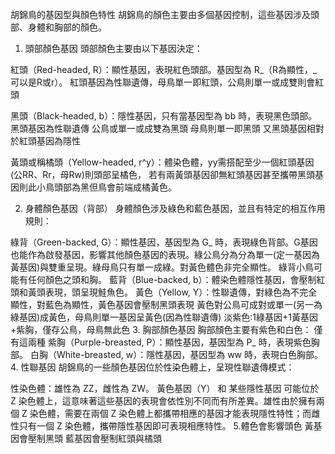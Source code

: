胡錦鳥的基因型與顏色特性
胡錦鳥的顏色主要由多個基因控制，這些基因涉及頭部、身體和胸部的顏色。

1. 頭部顏色基因
頭部顏色主要由以下基因決定：

紅頭（Red-headed, R）：顯性基因，表現紅色頭部。基因型為 R_（R為顯性，_ 可以是R或r）。
紅頭基因為性聯遺傳，母鳥單一即紅頭，公鳥則單一或成雙則會紅頭

黑頭（Black-headed, b）：隱性基因，只有當基因型為 bb 時，表現黑色頭部。
黑頭基因為性聯遺傳
公鳥或單一或成雙為黑頭
母鳥則單一即黑頭
又黑頭基因相對於紅頭基因為隱性

黃頭或稱橘頭（Yellow-headed, r^y）：體染色體，yy需搭配至少一個紅頭基因(公RR、Rr，母Rw)則頭部呈橘色，
若有兩黃頭基因卻無紅頭基因甚至攜帶黑頭基因則此小鳥頭部為黑但鳥會前端成橘黃色。

2. 身體顏色基因（背部）
身體顏色涉及綠色和藍色基因，並且有特定的相互作用規則：

綠背（Green-backed, G）：顯性基因，基因型為 G_ 時，表現綠色背部。G基因也能作為啟發基因，影響其他顏色基因的表現。綠公鳥分為分為單一(定一基因為黃基因)與雙重呈現。綠母鳥只有單一成綠。對黃色體色非完全顯性。
綠背小鳥可能有任何顏色之頭和胸。
藍背（Blue-backed, b）：體染色體隱性基因，會壓制紅頭和黃頭表現，頭呈現鮭魚色。
黃色（Yellow, Y）：性聯遺傳，對綠色為不完全顯性，對藍色為顯性，黃色基因會壓制黑頭表現
黃色對公鳥可成對或單一(另一為綠基因)成黃色，母鳥則單一基因呈黃色(因為性聯遺傳)
淡紫色:1綠基因+1黃基因+紫胸，僅存公鳥，母鳥無此色
3. 胸部顏色基因
胸部顏色主要有紫色和白色：
僅有這兩種
紫胸（Purple-breasted, P）：顯性基因，基因型為 P_ 時，表現紫色胸部。
白胸（White-breasted, w）：隱性基因，基因型為 ww 時，表現白色胸部。
4. 性聯基因
胡錦鳥的一些顏色基因位於性染色體上，呈現性聯遺傳模式：

性染色體：雄性為 ZZ，雌性為 ZW。
黃色基因（Y） 和 某些隱性基因 可能位於 Z 染色體上，這意味著這些基因的表現會依性別不同而有所差異。雄性由於擁有兩個 Z 染色體，需要在兩個 Z 染色體上都攜帶相應的基因才能表現隱性特性；而雌性只有一個 Z 染色體，攜帶隱性基因即可表現相應特性。
5.體色會影響頭色
黃基因會壓制黑頭
藍基因會壓制紅頭與橘頭


